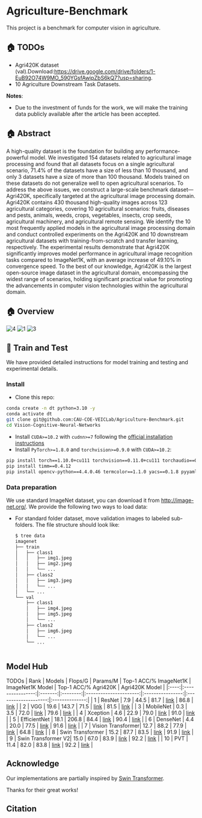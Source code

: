 # Agriculture-Benchmark
This project is a benchmark for computer vision in agriculture.

## 🏠 TODOs
* Agri420K dataset (val).Download:https://drive.google.com/drive/folders/1-EuB92O74W9MO_590YGsfAwipZbS6kQ7?usp=sharing.
* 10 Agriculture Downstream Task Datasets.

**Notes**:
- Due to the investment of funds for the work, we will make the training data publicly available after the article has been accepted.


## 🏠 Abstract
A high-quality dataset is the foundation for building any performance-powerful model. We investigated 154 datasets related to agricultural image processing and found that all datasets focus on a single agricultural scenario, 71.4% of the datasets have a size of less than 10 thousand, and only 3 datasets have a size of more than 100 thousand. Models trained on these datasets do not generalize well to open agricultural scenarios. To address the above issues, we construct a large-scale benchmark dataset—Agri420K, specifically targeted at the agricultural image processing domain. Agri420K contains 430 thousand high-quality images across 123 agricultural categories, covering 10 agricultural scenarios: fruits, diseases and pests, animals, weeds, crops, vegetables, insects, crop seeds, agricultural machinery, and agricultural remote sensing. We identify the 10 most frequently applied models in the agricultural image processing domain and conduct controlled experiments on the Agri420K and 10 downstream agricultural datasets with training-from-scratch and transfer learning, respectively. The experimental results demonstrate that Agri420K significantly improves model performance in agricultural image recognition tasks compared to ImageNet1K, with an average increase of 49.10% in convergence speed. To the best of our knowledge, Agri420K is the largest open-source image dataset in the agricultural domain, encompassing the widest range of scenarios, holding significant practical value for promoting the advancements in computer vision technologies within the agricultural domain.

## 🏠 Overview
![4](https://github.com/user-attachments/assets/e4f366c9-dff2-4d7e-8e1b-ad39e4f9cb42)
![1](https://github.com/user-attachments/assets/f3bf3c4b-96e7-4902-8f8f-8594abeec8c1)
![3](https://github.com/user-attachments/assets/c60916a9-3189-407d-b90a-1d7c6a157648)


## 🎁 Train and Test
We have provided detailed instructions for model training and testing and experimental details. 

### Install
- Clone this repo:

```bash
conda create -n dt python=3.10 -y
conda activate dt
git clone git@github.com:CAU-COE-VEICLab/Agriculture-Benchmark.git
cd Vision-Cognitive-Neural-Networks
```
- Install `CUDA>=10.2` with `cudnn>=7` following
  the [official installation instructions](https://docs.nvidia.com/cuda/cuda-installation-guide-linux/index.html)
- Install `PyTorch>=1.8.0` and `torchvision>=0.9.0` with `CUDA>=10.2`:

```bash
pip install torch==1.10.0+cu111 torchvision==0.11.0+cu111 torchaudio==0.10.0 -f https://download.pytorch.org/whl/torch_stable.html
pip install timm==0.4.12
pip install opencv-python==4.4.0.46 termcolor==1.1.0 yacs==0.1.8 pyyaml scipy
```


### Data preparation
We use standard ImageNet dataset, you can download it from http://image-net.org/. We provide the following two ways to
load data:

- For standard folder dataset, move validation images to labeled sub-folders. The file structure should look like:
  ```bash
  $ tree data
  imagenet
  ├── train
  │   ├── class1
  │   │   ├── img1.jpeg
  │   │   ├── img2.jpeg
  │   │   └── ...
  │   ├── class2
  │   │   ├── img3.jpeg
  │   │   └── ...
  │   └── ...
  └── val
      ├── class1
      │   ├── img4.jpeg
      │   ├── img5.jpeg
      │   └── ...
      ├── class2
      │   ├── img6.jpeg
      │   └── ...
      └── ...
 
  ```

## Model Hub
TODOs
| Rank | Models           | Flops/G | Params/M | Top-1 ACC/% ImageNet1K | ImageNet1K Model | Top-1 ACC/% Agri420K | Agri420K Model |
|:----:|:----------------:|:-------:|:--------:|:----------------------:|:----------------:|:--------------------:|:--------------:|
|  1   | ResNet           |   7.9   |   44.5   |          81.7          |      [link]()    |          86.8        |     [link]()   |
|  2   | VGG              |  19.6   |  143.7   |          71.5          |      [link]()    |          81.5        |     [link]()   |
|  3   | MobileNet        |   0.3   |    3.5   |          72.0          |      [link]()    |          79.6        |     [link]()   |
|  4   | Xception         |   4.6   |   22.9   |          79.0          |      [link]()    |          91.0        |     [link]()   |
|  5   | EfficientNet     |  18.1   |  206.8   |          84.4          |      [link]()    |          90.4        |     [link]()   |
|  6   | DenseNet         |   4.4   |   20.0   |          77.5          |      [link]()    |          91.6        |     [link]()   |
|  7   | Vision Transformer|  12.7  |   88.2   |          77.9          |      [link]()    |          64.8        |     [link]()   |
|  8   | Swin Transformer |  15.2   |   87.7   |          83.5          |      [link]()    |          91.9        |     [link]()   |
|  9   | Swin Transformer V2| 15.0  |   67.0   |          83.9          |      [link]()    |          92.2        |     [link]()   |
| 10   | PVT              |  11.4   |   82.0   |          83.8          |      [link]()    |          92.2        |     [link]()   |



## Acknowledge

Our implementations are partially inspired by [Swin Transformer](https://github.com/microsoft/Swin-Transformer).

Thanks for their great works!

## Citation
